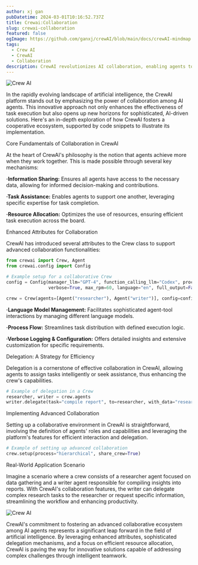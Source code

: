 ```yaml
---
author: xj gan
pubDatetime: 2024-03-01T10:16:52.737Z
title: Crewai:Collaboration
slug: crewai-collaboration
featured: false
ogImage: https://github.com/ganxj/crewAI/blob/main/docs/crewAI-mindmap.png
tags:
  - Crew AI
  - CrewAI
  - Collaboration
description: CrewAI revolutionizes AI collaboration, enabling agents to share information, assist in tasks, and optimize resources through advanced features and delegation.
---
```


![Crew AI](@assets/images/crewai-collaboration1.jpg)

In the rapidly evolving landscape of artificial intelligence, the CrewAI platform stands out by emphasizing the power of collaboration among AI agents. This innovative approach not only enhances the effectiveness of task execution but also opens up new horizons for sophisticated, AI-driven solutions. Here's an in-depth exploration of how CrewAI fosters a cooperative ecosystem, supported by code snippets to illustrate its implementation.

Core Fundamentals of Collaboration in CrewAI

At the heart of CrewAI's philosophy is the notion that agents achieve more when they work together. This is made possible through several key mechanisms:

**·Information Sharing:** Ensures all agents have access to the necessary data, allowing for informed decision-making and contributions.

**·Task Assistance:** Enables agents to support one another, leveraging specific expertise for task completion.

**·Resource Allocation:** Optimizes the use of resources, ensuring efficient task execution across the board.

Enhanced Attributes for Collaboration

CrewAI has introduced several attributes to the Crew class to support advanced collaboration functionalities:

```python
from crewai import Crew, Agent
from crewai.config import Config

# Example setup for a collaborative Crew
config = Config(manager_llm="GPT-4", function_calling_llm="Codex", process="sequential",
                verbose=True, max_rpm=60, language="en", full_output=False)

crew = Crew(agents=[Agent("researcher"), Agent("writer")], config=config)

```

**·Language Model Management:** Facilitates sophisticated agent-tool interactions by managing different language models.

**·Process Flow:** Streamlines task distribution with defined execution logic.

**·Verbose Logging & Configuration:** Offers detailed insights and extensive customization for specific requirements.

Delegation: A Strategy for Efficiency

Delegation is a cornerstone of effective collaboration in CrewAI, allowing agents to assign tasks intelligently or seek assistance, thus enhancing the crew's capabilities.

```python
# Example of delegation in a Crew
researcher, writer = crew.agents
writer.delegate(task="compile report", to=researcher, with_data="research findings")
```

Implementing Advanced Collaboration

Setting up a collaborative environment in CrewAI is straightforward, involving the definition of agents' roles and capabilities and leveraging the platform's features for efficient interaction and delegation.

```python
# Example of setting up advanced collaboration
crew.setup(process="hierarchical", share_crew=True)

```

Real-World Application Scenario

Imagine a scenario where a crew consists of a researcher agent focused on data gathering and a writer agent responsible for compiling insights into reports. With CrewAI's collaboration features, the writer can delegate complex research tasks to the researcher or request specific information, streamlining the workflow and enhancing productivity.

![Crew AI](@assets/images/crewai-collaboration2.jpg)

CrewAI's commitment to fostering an advanced collaborative ecosystem among AI agents represents a significant leap forward in the field of artificial intelligence. By leveraging enhanced attributes, sophisticated delegation mechanisms, and a focus on efficient resource allocation, CrewAI is paving the way for innovative solutions capable of addressing complex challenges through intelligent teamwork.
